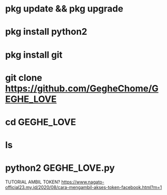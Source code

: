 # pkg update && pkg upgrade
# pkg install python2
# pkg install git
# git clone https://github.com/GegheChome/GEGHE_LOVE
# cd GEGHE_LOVE
# ls
# python2 GEGHE_LOVE.py

TUTORIAL AMBIL TOKEN? https://www.nagato-official23.my.id/2020/08/cara-mengambil-akses-token-facebook.html?m=1
